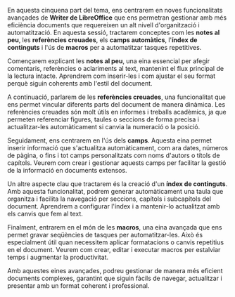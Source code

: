 En aquesta cinquena part del tema, ens centrarem en noves funcionalitats avançades de **Writer de LibreOffice** que ens permetran gestionar amb més eficiència documents que requereixen un alt nivell d'organització i automatització. En aquesta sessió, tractarem conceptes com les **notes al peu**, les **referències creuades**, els **camps automàtics**, l'**índex de continguts** i l'ús de **macros** per a automatitzar tasques repetitives.

Començarem explicant les **notes al peu**, una eina essencial per afegir comentaris, referències o aclariments al text, mantenint el flux principal de la lectura intacte. Aprendrem com inserir-les i com ajustar el seu format perquè siguin coherents amb l'estil del document.

A continuació, parlarem de les **referències creuades**, una funcionalitat que ens permet vincular diferents parts del document de manera dinàmica. Les referències creuades són molt útils en informes i treballs acadèmics, ja que permeten referenciar figures, taules o seccions de forma precisa i actualitzar-les automàticament si canvia la numeració o la posició.

Seguidament, ens centrarem en l'ús dels **camps**. Aquesta eina permet inserir informació que s'actualitza automàticament, com ara dates, números de pàgina, o fins i tot camps personalitzats com noms d'autors o títols de capítols. Veurem com crear i gestionar aquests camps per facilitar la gestió de la informació en documents extensos.

Un altre aspecte clau que tractarem és la creació d'un **índex de continguts**. Amb aquesta funcionalitat, podrem generar automàticament una taula que organitza i facilita la navegació per seccions, capítols i subcapítols del document. Aprendrem a configurar l'índex i a mantenir-lo actualitzat amb els canvis que fem al text.

Finalment, entrarem en el món de les **macros**, una eina avançada que ens permet gravar seqüències de tasques per automatitzar-les. Això és especialment útil quan necessitem aplicar formatacions o canvis repetitius en el document. Veurem com crear, editar i executar macros per estalviar temps i augmentar la productivitat.

Amb aquestes eines avançades, podreu gestionar de manera més eficient documents complexes, garantint que siguin fàcils de navegar, actualitzar i presentar amb un format coherent i professional.
